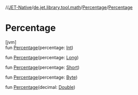//[JET-Native](../../../index.md)/[de.jet.library.tool.math](../index.md)/[Percentage](index.md)/[Percentage](-percentage.md)

# Percentage

[jvm]\
fun [Percentage](-percentage.md)(percentage: [Int](https://kotlinlang.org/api/latest/jvm/stdlib/kotlin/-int/index.html))

fun [Percentage](-percentage.md)(percentage: [Long](https://kotlinlang.org/api/latest/jvm/stdlib/kotlin/-long/index.html))

fun [Percentage](-percentage.md)(percentage: [Short](https://kotlinlang.org/api/latest/jvm/stdlib/kotlin/-short/index.html))

fun [Percentage](-percentage.md)(percentage: [Byte](https://kotlinlang.org/api/latest/jvm/stdlib/kotlin/-byte/index.html))

fun [Percentage](-percentage.md)(decimal: [Double](https://kotlinlang.org/api/latest/jvm/stdlib/kotlin/-double/index.html))
